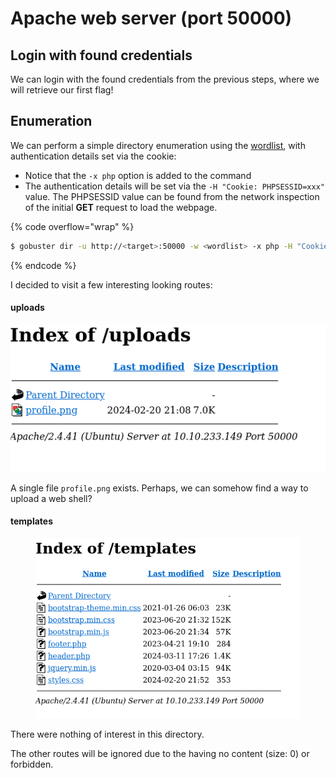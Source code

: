 # Apache web server (port 50000)

## Login with found credentials

We can login with the found credentials from the previous steps, where we will retrieve our first flag!

## Enumeration

We can perform a simple directory enumeration using the [wordlist](https://github.com/danielmiessler/SecLists/blob/master/Discovery/Web-Content/common.txt), with authentication details set via the cookie:

* Notice that the `-x php` option is added to the command
* The authentication details will be set via the `-H "Cookie: PHPSESSID=xxx"` value. The PHPSESSID value can be found from the network inspection of the initial **GET** request to load the webpage.

{% code overflow="wrap" %}
```sh
$ gobuster dir -u http://<target>:50000 -w <wordlist> -x php -H "Cookie: PHPSESSID=xxx"
```
{% endcode %}

I decided to visit a few interesting looking routes:

#### uploads

![](<../../../../.gitbook/assets/image (2) (1) (1).png>)

A single file `profile.png` exists. Perhaps, we can somehow find a way to upload a web shell?

#### templates

<figure><img src="../../../../.gitbook/assets/image (1) (1) (1) (1) (1) (1).png" alt=""><figcaption></figcaption></figure>

There were nothing of interest in this directory.

The other routes will be ignored due to the having no content (size: 0) or forbidden.


